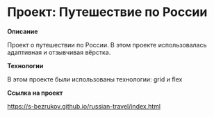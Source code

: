 # Проект: Путешествие по России

**Описание**

Проект о путешествии по России.
В этом проекте использовалась адаптивная и отзывчивая вёрстка.

**Технологии**

В этом проекте были использованы технологии: grid и flex

**Ссылка на проект**

https://s-bezrukov.github.io/russian-travel/index.html